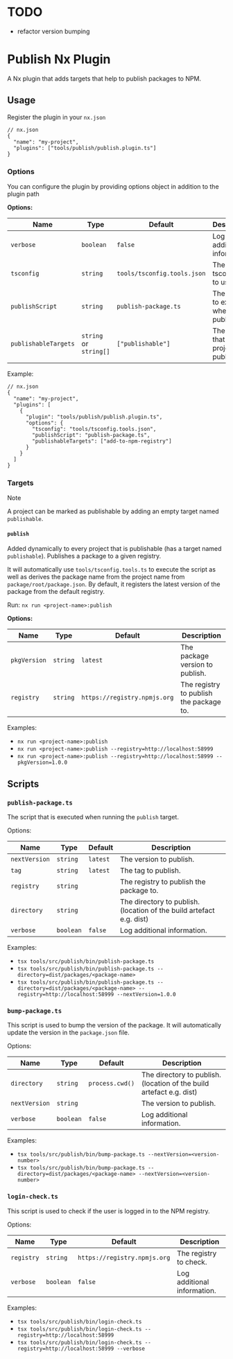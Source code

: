 # TODO

- refactor version bumping

# Publish Nx Plugin

A Nx plugin that adds targets that help to publish packages to NPM.

## Usage

Register the plugin in your `nx.json`

```jsonc
// nx.json
{
  "name": "my-project",
  "plugins": ["tools/publish/publish.plugin.ts"]
}
```

### Options

You can configure the plugin by providing options object in addition to the plugin path

**Options:**

| Name                 | Type                   | Default                     | Description                                     |
| -------------------- | ---------------------- | --------------------------- | ----------------------------------------------- |
| `verbose`            | `boolean`              | `false`                     | Log additional information.                     |
| `tsconfig`           | `string`               | `tools/tsconfig.tools.json` | The tsconfig file to use.                       |
| `publishScript`      | `string`               | `publish-package.ts`        | The script to execute when publishing.          |
| `publishableTargets` | `string` or `string[]` | `["publishable"]`           | The targets that mark a project as publishable. |

Example:

```jsonc
// nx.json
{
  "name": "my-project",
  "plugins": [
    {
      "plugin": "tools/publish/publish.plugin.ts",
      "options": {
        "tsconfig": "tools/tsconfig.tools.json",
        "publishScript": "publish-package.ts",
        "publishableTargets": ["add-to-npm-registry"]
      }
    }
  ]
}
```

### Targets

> [!NOTE]
> A project can be marked as publishable by adding an empty target named `publishable`.

#### `publish`

Added dynamically to every project that is publishable (has a target named `publishable`).
Publishes a package to a given registry.

It will automatically use `tools/tsconfig.tools.ts` to execute the script as well as derives the package name from the project name from `package/root/package.json`.
By default, it registers the latest version of the package from the default registry.

Run:
`nx run <project-name>:publish`

**Options:**

| Name         | Type     | Default                      | Description                             |
| ------------ | -------- | ---------------------------- | --------------------------------------- |
| `pkgVersion` | `string` | `latest`                     | The package version to publish.         |
| `registry`   | `string` | `https://registry.npmjs.org` | The registry to publish the package to. |

Examples:

- `nx run <project-name>:publish`
- `nx run <project-name>:publish --registry=http://localhost:58999`
- `nx run <project-name>:publish --registry=http://localhost:58999 --pkgVersion=1.0.0`

## Scripts

### `publish-package.ts`

The script that is executed when running the `publish` target.

Options:

| Name          | Type      | Default  | Description                                                          |
| ------------- | --------- | -------- | -------------------------------------------------------------------- |
| `nextVersion` | `string`  | `latest` | The version to publish.                                              |
| `tag`         | `string`  | `latest` | The tag to publish.                                                  |
| `registry`    | `string`  |          | The registry to publish the package to.                              |
| `directory`   | `string`  |          | The directory to publish. (location of the build artefact e.g. dist) |
| `verbose`     | `boolean` | `false`  | Log additional information.                                          |

Examples:

- `tsx tools/src/publish/bin/publish-package.ts`
- `tsx tools/src/publish/bin/publish-package.ts --directory=dist/packages/<package-name>`
- `tsx tools/src/publish/bin/publish-package.ts --directory=dist/packages/<package-name> --registry=http://localhost:58999 --nextVersion=1.0.0`

### `bump-package.ts`

This script is used to bump the version of the package. It will automatically update the version in the `package.json` file.

Options:

| Name          | Type      | Default         | Description                                                          |
| ------------- | --------- | --------------- | -------------------------------------------------------------------- |
| `directory`   | `string`  | `process.cwd()` | The directory to publish. (location of the build artefact e.g. dist) |
| `nextVersion` | `string`  |                 | The version to publish.                                              |
| `verbose`     | `boolean` | `false`         | Log additional information.                                          |

Examples:

- `tsx tools/src/publish/bin/bump-package.ts --nextVersion=<version-number>`
- `tsx tools/src/publish/bin/bump-package.ts --directory=dist/packages/<package-name> --nextVersion=<version-number>`

### `login-check.ts`

This script is used to check if the user is logged in to the NPM registry.

Options:

| Name       | Type      | Default                      | Description                 |
| ---------- | --------- | ---------------------------- | --------------------------- |
| `registry` | `string`  | `https://registry.npmjs.org` | The registry to check.      |
| `verbose`  | `boolean` | `false`                      | Log additional information. |

Examples:

- `tsx tools/src/publish/bin/login-check.ts`
- `tsx tools/src/publish/bin/login-check.ts --registry=http://localhost:58999`
- `tsx tools/src/publish/bin/login-check.ts --registry=http://localhost:58999 --verbose`
